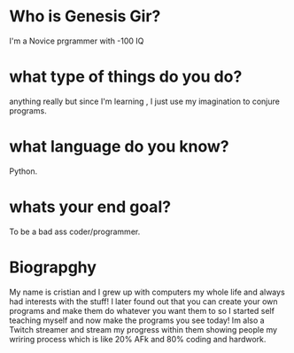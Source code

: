 # Who is Genesis Gir?
I'm a Novice prgrammer with -100 IQ

# what type of things do you do?
anything really but since I'm learning , I just use my imagination to conjure programs.

# what language do you know?
Python.

# whats your end goal?
To be a bad ass coder/programmer.

# Biograpghy
My name is cristian and I grew up with computers my whole life and always had interests with the stuff!
I later found out that you can create your own programs and make them do whatever you want them to
so I started self teaching myself and now make the programs you see today! Im also a Twitch streamer
and stream my progress within them showing people my wriring process which is like 20% AFk and 80%
coding and hardwork.
